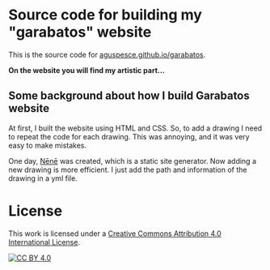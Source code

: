 # Source code for building my "garabatos" website

This is the source code for
[aguspesce.github.io/garabatos](https://aguspesce.github.io/garabatos).

**On the website you will find my artistic part...**

## Some background about how I build Garabatos website

At first, I built the website using HTML and CSS. 
So, to add a drawing I need to repeat the code for each drawing. 
This was annoying, and it was very easy to make mistakes. 

One day, [Nēnē](https://nene.leouieda.com/) was created, which is a static site generator. 
Now adding a new drawing is more efficient.
I just add the path and information of the drawing in a yml file. 

# License

This work is licensed under a
[Creative Commons Attribution 4.0 International License][cc-by].

[![CC BY 4.0][cc-by-image]][cc-by]

[cc-by]: http://creativecommons.org/licenses/by/4.0/
[cc-by-image]: https://i.creativecommons.org/l/by/4.0/88x31.png

